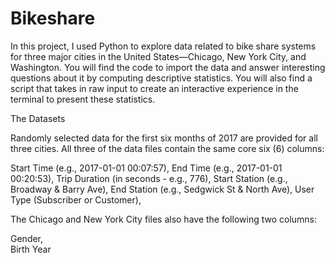 # Bikeshare
In this project, I used Python to explore data related to bike share systems for three major cities in the United States—Chicago, New York City, and Washington. 
You will find the code to import the data and answer interesting questions about it by computing descriptive statistics.
You will also find a script that takes in raw input to create an interactive experience in the terminal to present these statistics.

The Datasets

Randomly selected data for the first six months of 2017 are provided for all three cities. All three of the data files contain the same core six (6) columns:

Start Time (e.g., 2017-01-01 00:07:57), 
End Time (e.g., 2017-01-01 00:20:53), 
Trip Duration (in seconds - e.g., 776), 
Start Station (e.g., Broadway & Barry Ave), 
End Station (e.g., Sedgwick St & North Ave), 
User Type (Subscriber or Customer), 

The Chicago and New York City files also have the following two columns:   

Gender,   
Birth Year
